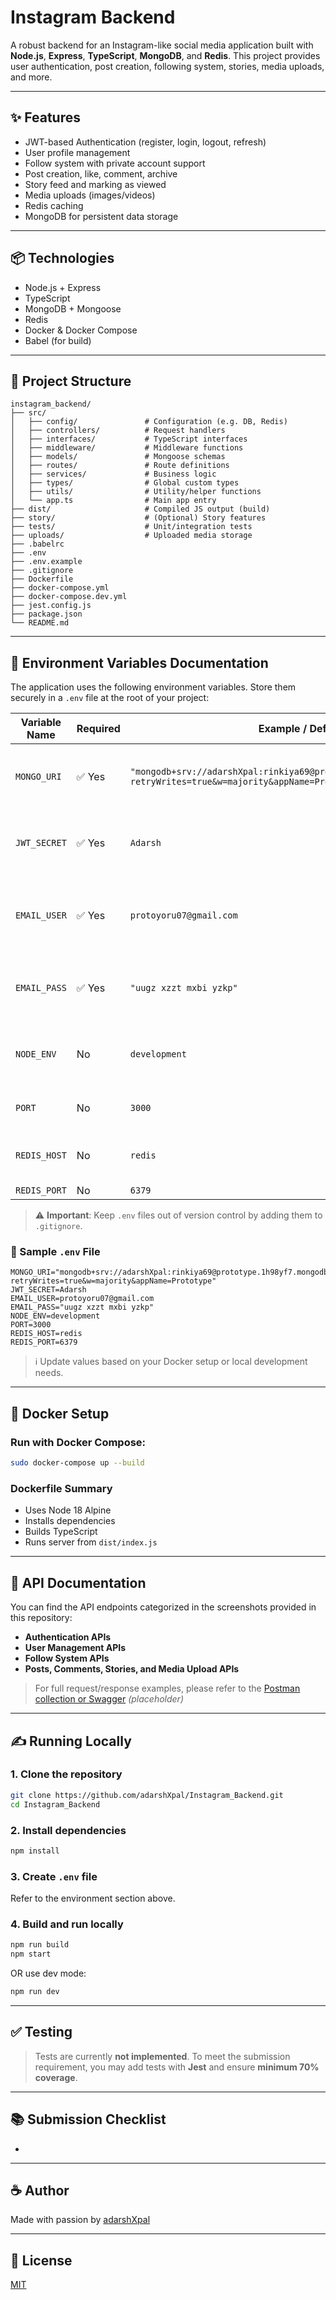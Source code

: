 # Instagram Backend

A robust backend for an Instagram-like social media application built with **Node.js**, **Express**, **TypeScript**, **MongoDB**, and **Redis**. This project provides user authentication, post creation, following system, stories, media uploads, and more.

---

## ✨ Features

- JWT-based Authentication (register, login, logout, refresh)
- User profile management
- Follow system with private account support
- Post creation, like, comment, archive
- Story feed and marking as viewed
- Media uploads (images/videos)
- Redis caching
- MongoDB for persistent data storage

---

## 📦 Technologies

- Node.js + Express
- TypeScript
- MongoDB + Mongoose
- Redis
- Docker & Docker Compose
- Babel (for build)

---

## 📁 Project Structure

```
instagram_backend/
├── src/
│   ├── config/               # Configuration (e.g. DB, Redis)
│   ├── controllers/          # Request handlers
│   ├── interfaces/           # TypeScript interfaces
│   ├── middleware/           # Middleware functions
│   ├── models/               # Mongoose schemas
│   ├── routes/               # Route definitions
│   ├── services/             # Business logic
│   ├── types/                # Global custom types
│   ├── utils/                # Utility/helper functions
│   └── app.ts                # Main app entry
├── dist/                     # Compiled JS output (build)
├── story/                    # (Optional) Story features
├── tests/                    # Unit/integration tests
├── uploads/                  # Uploaded media storage
├── .babelrc
├── .env
├── .env.example
├── .gitignore
├── Dockerfile
├── docker-compose.yml
├── docker-compose.dev.yml
├── jest.config.js
├── package.json
└── README.md

```

---

## 🔐 Environment Variables Documentation

The application uses the following environment variables. Store them securely in a `.env` file at the root of your project:

| Variable Name | Required | Example / Default | Description |
|---------------|----------|-------------------|-------------|
| `MONGO_URI` | ✅ Yes | `"mongodb+srv://adarshXpal:rinkiya69@prototype.1h98yf7.mongodb.net/?retryWrites=true&w=majority&appName=Prototype"` | MongoDB connection string (use your own Atlas URI) |
| `JWT_SECRET` | ✅ Yes | `Adarsh` | Secret key used for JWT signing and verification |
| `EMAIL_USER` | ✅ Yes | `protoyoru07@gmail.com` | Gmail address for sending emails (e.g., reset password) |
| `EMAIL_PASS` | ✅ Yes | `"uugz xzzt mxbi yzkp"` | Gmail App Password (not your real password) |
| `NODE_ENV` | No | `development` | Defines environment (`development` or `production`) |
| `PORT` | No | `3000` | Port on which server runs |
| `REDIS_HOST` | No | `redis` | Redis host, usually `redis` in Docker |
| `REDIS_PORT` | No | `6379` | Redis port |

> ⚠️ **Important**: Keep `.env` files out of version control by adding them to `.gitignore`.

### 📝 Sample `.env` File

```env
MONGO_URI="mongodb+srv://adarshXpal:rinkiya69@prototype.1h98yf7.mongodb.net/?retryWrites=true&w=majority&appName=Prototype"
JWT_SECRET=Adarsh
EMAIL_USER=protoyoru07@gmail.com
EMAIL_PASS="uugz xzzt mxbi yzkp"
NODE_ENV=development
PORT=3000
REDIS_HOST=redis
REDIS_PORT=6379
```

> ℹ️ Update values based on your Docker setup or local development needs.

---

## 🏑 Docker Setup

### Run with Docker Compose:

```bash
sudo docker-compose up --build
```

### Dockerfile Summary

- Uses Node 18 Alpine
- Installs dependencies
- Builds TypeScript
- Runs server from `dist/index.js`

---

## 🔹 API Documentation

You can find the API endpoints categorized in the screenshots provided in this repository:

- **Authentication APIs**
- **User Management APIs**
- **Follow System APIs**
- **Posts, Comments, Stories, and Media Upload APIs**

> For full request/response examples, please refer to the [Postman collection or Swagger](#) *(placeholder)*

---

## ✍️ Running Locally

### 1. Clone the repository

```bash
git clone https://github.com/adarshXpal/Instagram_Backend.git
cd Instagram_Backend
```

### 2. Install dependencies

```bash
npm install
```

### 3. Create `.env` file

Refer to the environment section above.

### 4. Build and run locally

```bash
npm run build
npm start
```

OR use dev mode:

```bash
npm run dev
```

---

## ✅ Testing

> Tests are currently **not implemented**. To meet the submission requirement, you may add tests with **Jest** and ensure **minimum 70% coverage**.

---

## 📚 Submission Checklist

-

---

## ☕ Author

Made with passion by [adarshXpal](https://github.com/adarshXpal)

---

## 🌟 License

[MIT](LICENSE)

